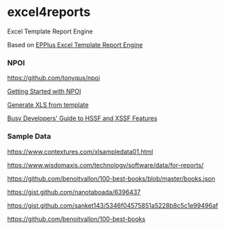 # excel4reports

Excel Template Report Engine

Based on [EPPlus Excel Template Report Engine](https://www.codeproject.com/Articles/1252390/EPPlus-Excel-Template-Report-Engine)

### NPOI 

https://github.com/tonyqus/npoi

[Getting Started with NPOI](https://github.com/nissl-lab/npoi/wiki/Getting-Started-with-NPOI)

[Generate XLS from template](https://github.com/nissl-lab/npoi/blob/master/examples/hssf/GenerateXlsFromXlsTemplate/Program.cs)

[Busy Developers' Guide to HSSF and XSSF Features](http://poi.apache.org/components/spreadsheet/quick-guide.html)


### Sample Data 

https://www.contextures.com/xlsampledata01.html

https://www.wisdomaxis.com/technology/software/data/for-reports/

https://github.com/benoitvallon/100-best-books/blob/master/books.json

https://gist.github.com/nanotaboada/6396437

https://gist.github.com/sanket143/5346f04575851a5228b8c5c1e99496af

https://github.com/benoitvallon/100-best-books




